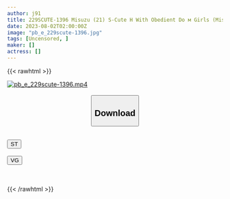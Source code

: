 ```yaml
---
author: j91
title: 229SCUTE-1396 Misuzu (21) S-Cute H With Obedient Do м Girls (Misuzu Takeuchi)
date: 2023-08-02T02:00:00Z
image: "pb_e_229scute-1396.jpg"
tags: [Uncensored, ]
maker: []
actress: []
---
```



{{< rawhtml >}}

<div class="video" data-videoid="P9yvRGkwGviL9q">
    <a href="javascript:;">
        <img src="https://my.j91.asia/posts/pb_e_229scute-1396/pb_e_229scute-1396.jpg" width="WIDTH" height="HEIGHT" alt="pb_e_229scute-1396.mp4" loading="lazy">
    </a>
</div>

<script type="text/javascript" src="https://j91.asia/asset/on-demand-st.js"></script>

<br>
  <link rel="stylesheet" href="https://j91.asia/asset/bs5.css">
  
  <center>
  <button class="btn btn-primary" type="button" data-bs-toggle="collapse" data-bs-target=".multi-collapse" aria-expanded="false" aria-controls="multiCollapseExample1 multiCollapseExample2"><h2>Download</h2></button></center>
</p>
<div class="row">
  <div class="col">
    <div class="collapse multi-collapse" id="multiCollapseExample1">
      <div class="card card-body">
	      	      <br>
<div class="buttons">  
<a href="https://streamtape.to/v/P9yvRGkwGviL9q"><button class="btn-hover color-3"><i class="fa fa-download"></i> ST</button></a></div>
    </div>
  </div>
</div>
  <div class="col">
    <div class="collapse multi-collapse" id="multiCollapseExample2">
      <div class="card card-body">
	      <br>
<div class="buttons">
    <a href="https://vgembed.com/v/qM1VOPnVeXxo4kY"><button class="btn-hover color-9"><i class="fa fa-download"></i> VG</button></a></div>
<br><br>
      </div>
    </div>
  </div>
</div>

{{< /rawhtml >}}